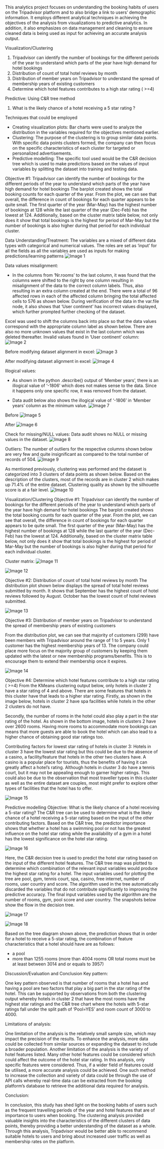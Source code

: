 This analytics project focuses on understanding the booking habits of users on the Tripadvisor platform and to also bridge a link to users’ demographic information. It employs different analytical techniques in achieving the objectives of the analysis from visualizations to predictive analytics. In addition, it also emphasizes on data management and cleaning to ensure cleaned data is being used as input for achieving an accurate analysis output.

Visualization/Clustering
1. Tripadvisor can identify the number of bookings for the different periods of the year to understand which parts of the year have high demand for hotel bookings
2. Distribution of count of total hotel reviews by month
3. Distribution of member years on Tripadvisor to understand the spread of membership years of existing customers
4. Determine which hotel features contributes to a high star rating ( >=4)

Predictive: Using C&R tree method
1. What is the likely chance of a hotel receiving a 5 star rating ?

Techniques that could be employed
- Creating visualization plots: Bar charts were used to analyze the distribution in the variables required for the objectives mentioned earlier. 
- Clustering: The purpose of the clustering is to group similar data points. With specific data points clusters formed, the company can then focus on the specific characteristics of each cluster for targeted or personalized advertisements. 
- Predictive modelling: The specific tool used would be the C&R decision tree which is used to make predictions based on the values of input variables by splitting the dataset into training and testing data. 

Objective #1: Tripadvisor can identify the number of bookings for the different periods of the year to understand which parts of the year have high demand for hotel bookings
The barplot created shows the total booking counts for each quarter of the year. From the plot, we can see that overall, the difference in count of bookings for each quarter appears to be quite small. The first quarter of the year (Mar-May) has the highest number of bookings at 128 while the last quarter of the year (Dec-Feb) has the lowest at 124. Additionally, based on the cluster matrix table below, not only does it show that total bookings is the highest for period of Mar-May but the number of bookings is also higher during that period for each individual cluster.

Data Understanding/Treatment:
The variables are a mixed of different data types with categorical and numerical values. The roles are set as ‘input’ for all the fields as all the variables are used as inputs for making predictions/learning patterns
![Image 1](https://github.com/bayyangjie/Data-Analytics-for-Decision-Makers/blob/main/Pictures/Picture%201.png)

Data values misalignment:
- In the columns from ‘Nr.rooms’ to the last column, it was found that the columns were shifted to the right by one column resulting in misalignment of the data to the correct column labels. Thus, also resulting in an extra column created at the end. There were a total of 96 affected rows in each of the affected column bringing the total affected cells to 576 as shown below. During verification of the data in the var.file node, it also shows that ‘User continent’ has incorrect values displayed, which further prompted further checking of the dataset.

Excel was used to shift the columns back into place so that the data values correspond with the appropriate column label as shown below. There are also no more unknown values that exist in the last column which was deleted thereafter.
Invalid values found in ‘User continent’ column:
![Image 2](https://github.com/bayyangjie/Data-Analytics-for-Decision-Makers/blob/main/Pictures/Picture%202.png)

Before modifying dataset alignment in excel:
![Image 3](https://github.com/bayyangjie/Data-Analytics-for-Decision-Makers/blob/main/Pictures/Picture%203.png)

After modifying dataset alignment in excel:
![Image 4](https://github.com/bayyangjie/Data-Analytics-for-Decision-Makers/blob/main/Pictures/Picture%204.png)

Illogical values:
- As shown in the python .describe() output of ‘Member years’, there is an illogical value of ‘-1806’ which does not makes sense to the data. Since it happens only one specific row, it was removed from the dataset.

- Data audit below also shows the illogical value of ‘-1806’ in ‘Member years’ column as the minimum value.
![Image 7](https://github.com/bayyangjie/Data-Analytics-for-Decision-Makers/blob/main/Pictures/Picture%207.png)

Before
![Image 5](https://github.com/bayyangjie/Data-Analytics-for-Decision-Makers/blob/main/Pictures/Picture%205.png)

After
![Image 6](https://github.com/bayyangjie/Data-Analytics-for-Decision-Makers/blob/main/Pictures/Picture%206.png)

Check for missing/NULL values:
Data audit shows no NULL or missing values in the dataset.
![Image 8](https://github.com/bayyangjie/Data-Analytics-for-Decision-Makers/tree/main/Pictures#:~:text=1%20minute%20ago-,Picture%208.png,-Add%20files%20via)

Outliers:
The number of outliers for the respective columns shown below are very few and quite insignificant as compared to the total number of records of 504.
![Image 9](https://github.com/bayyangjie/Data-Analytics-for-Decision-Makers/blob/main/Pictures/Picture%209.png)


As mentioned previously, clustering was performed and the dataset is categorized into 3 clusters of data points as shown below. Based on the description of the clusters, most of the records are in cluster 2 which makes up 71.4% of the entire dataset. Clustering quality as shown by the silhouette score is at a fair level. 
![Image 10](https://github.com/bayyangjie/Data-Analytics-for-Decision-Makers/blob/main/Pictures/Picture%2010.png)


Visualization/Clustering
Objective #1: Tripadvisor can identify the number of bookings for the different periods of the year to understand which parts of the year have high demand for hotel bookings
The barplot created shows the total booking counts for each quarter of the year. From the plot, we can see that overall, the difference in count of bookings for each quarter appears to be quite small. The first quarter of the year (Mar-May) has the highest number of bookings at 128 while the last quarter of the year (Dec-Feb) has the lowest at 124. Additionally, based on the cluster matrix table below, not only does it show that total bookings is the highest for period of Mar-May but the number of bookings is also higher during that period for each individual cluster.

Cluster matrix:
![Image 11](https://github.com/bayyangjie/Data-Analytics-for-Decision-Makers/blob/main/Pictures/Picture%2011.png)

![Image 12](https://github.com/bayyangjie/Data-Analytics-for-Decision-Makers/blob/main/Pictures/Picture%2012.png)

Objective #2: Distribution of count of total hotel reviews by month
The distribution plot shown below displays the spread of total hotel reviews submitted by month. It shows that September has the highest count of hotel reviews followed by August. October has the lowest count of hotel reviews submitted.
 
![Image 13](https://github.com/bayyangjie/Data-Analytics-for-Decision-Makers/blob/main/Pictures/Picture%2013.png)

Objective #3: Distribution of member years on Tripadvisor to understand the spread of membership years of existing customers
 
From the distribution plot, we can see that majority of customers (299) have been members with Tripadvisor around the range of 1 to 5 years. Only 1 customer has the highest membership years of 13. The company could place more focus on the majority group of customers by keeping them updated with the latest or new membership programs/benefits. This is to encourage them to extend their membership once it expires.

 ![Image 14](https://github.com/bayyangjie/Data-Analytics-for-Decision-Makers/blob/main/Pictures/Picture%2014.png)

Objective #4: Determine which hotel features contribute to a high star rating ( >=4)
From the KMeans clustering output below, only hotels in cluster 2 have a star rating of 4 and above. There are some features that hotels in this cluster have that leads to a higher star rating. Firstly, as shown in the image below, hotels in cluster 2 have spa facilities while hotels in the other 2 clusters do not have.

Secondly, the number of rooms in the hotel could also play a part in the star rating of the hotel. As shown in the bottom image, hotels in clusters 2 have over 2600 rooms. Having more rooms to accommodate more bookings can means that more guests are able to book the hotel which can also lead to a higher chance of obtaining good star ratings too.
 
Contributing factors for lowest star rating of hotels in cluster 3:
Hotels in cluster 3 have the lowest star rating but this could be due to the absence of a casino, a facility/feature that hotels in the other two clusters have. A casino is a popular place for tourists, thus the benefits of having it can greatly affect a hotel’s rating. Although hotels in cluster 3 do have a tennis court, but it may not be appealing enough to garner higher ratings. This could also be due to the observation that most traveller types in this cluster as well as the entire dataset are couples, most might prefer to explore other types of facilities that the hotel has to offer.

 ![Image 15](https://github.com/bayyangjie/Data-Analytics-for-Decision-Makers/blob/main/Pictures/Picture%2015.png)

                 
Predictive modelling
Objective: What is the likely chance of a hotel receiving a 5-star rating?
The C&R tree can be used to determine what is the likely chance of a hotel receiving a 5-star rating based on the input of the other contributing factors.
Based on the C&R tree, the predictor importance shows that whether a hotel has a swimming pool or not has the greatest influence on the hotel star rating while the availability of a gym in a hotel has the lowest significance on the hotel star rating.

 ![Image 16](https://github.com/bayyangjie/Data-Analytics-for-Decision-Makers/blob/main/Pictures/Picture%2016.png)

Here, the C&R decision tree is used to predict the hotel star rating based on the input of the different hotel features. The C&R tree map was plotted to determine which combination of the relevant input variables would produce the highest star rating for a hotel. The input variables used for plotting the tree are pool, gym, tennis court, spa, casino, free internet, number of rooms, user country and score. The algorithm used in the tree automatically discarded the variables that do not contribute significantly to improving the predictive accuracy. The final input variables used by the algorithm are the number of rooms, gym, pool score and user country. The snapshots below show the flow in the decision tree.
 
![Image 17](https://github.com/bayyangjie/Data-Analytics-for-Decision-Makers/blob/main/Pictures/Picture%2017.png)

![Image 18](https://github.com/bayyangjie/Data-Analytics-for-Decision-Makers/blob/main/Pictures/Picture%2018.png)

Based on the tree diagram shown above, the prediction shows that in order for a hotel to receive a 5-star rating, the combination of feature characteristics that a hotel should have are as follows:
- a pool
- more than 1255 rooms (more than 4004 rooms OR total rooms must be at least between 3014 and or equals to 3957)

Discussion/Evaluation and Conclusion
Key pattern:

One key pattern observed is that number of rooms that a hotel has and having a pool are two factors that play a big part in the star rating of the hotel. This can be supported by observations from both the clustering output whereby hotels in cluster 2 that have the most rooms have the highest star ratings and the C&R tree chart where the hotels with 5-star ratings fall under the split path of ‘Pool=YES’ and room count of 3000 to 4000.

Limitations of analysis:

One limitation of the analysis is the relatively small sample size, which may impact the precision of the results. To enhance the analysis, more data could be collected from similar sources or expanding the dataset to include a broader population.
Another limitation of the analysis is the variety of hotel features listed. Many other hotel features could be considered which could affect the outcome of the hotel star rating. In this analysis, only specific features were considered. Thus, if a wider field of features could be utilised, a more accurate analysis could be achieved.
One such method to increase the collection and variety of data could be through the use of API calls whereby real-time data can be extracted from the booking platform’s database to retrieve the additional data required for analysis.

Conclusion:

In conclusion, this study has shed light on the booking habits of users such as the frequent travelling periods of the year and hotel features that are of importance to users when booking. The clustering analysis provided valuable insights into the characteristics of the different clusters of data points, thereby providing a better understanding of the dataset as a whole. Through this analysis, Tripadvisor would be better able to recommend suitable hotels to users and bring about increased user traffic as well as membership rates on the platform.


















